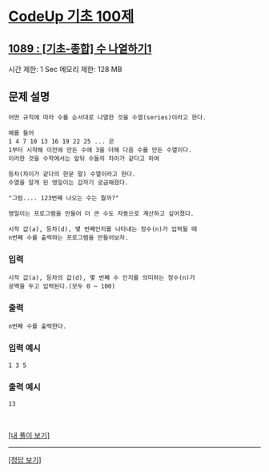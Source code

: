 # [CodeUp 기초 100제](https://codeup.kr/problem.php)

## [1089 : [기초-종합] 수 나열하기1](https://codeup.kr/problem.php?id=1089)

시간 제한: 1 Sec 메모리 제한: 128 MB

## 문제 설명

    어떤 규칙에 따라 수를 순서대로 나열한 것을 수열(series)이라고 한다.

    예를 들어
    1 4 7 10 13 16 19 22 25 ... 은
    1부터 시작해 이전에 만든 수에 3을 더해 다음 수를 만든 수열이다.
    이러한 것을 수학에서는 앞뒤 수들의 차이가 같다고 하여

    등차(차이가 같다의 한문 말) 수열이라고 한다.
    수열을 알게 된 영일이는 갑자기 궁금해졌다.

    "그럼.... 123번째 나오는 수는 뭘까?"

    영일이는 프로그램을 만들어 더 큰 수도 자동으로 계산하고 싶어졌다.

    시작 값(a), 등차(d), 몇 번째인지를 나타내는 정수(n)가 입력될 때
    n번째 수를 출력하는 프로그램을 만들어보자.

### 입력

    시작 값(a), 등차의 값(d), 몇 번째 수 인지를 의미하는 정수(n)가
    공백을 두고 입력된다.(모두 0 ~ 100)

### 출력

    n번째 수를 출력한다.

### 입력 예시

    1 3 5

### 출력 예시

    13

</br>

[[내 풀이 보기]](https://github.com/flexboni/code_up/blob/master/1089/myCode.cpp)

---

[[정답 보기]](https://codeup.kr/showsource.php?id=425117)